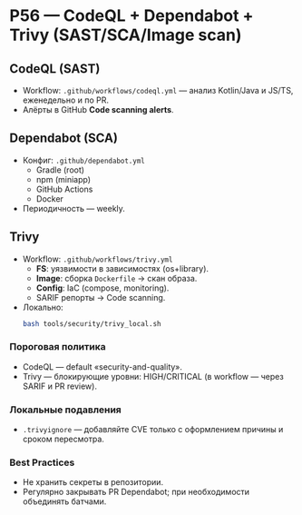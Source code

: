 # P56 — CodeQL + Dependabot + Trivy (SAST/SCA/Image scan)

## CodeQL (SAST)
- Workflow: `.github/workflows/codeql.yml` — анализ Kotlin/Java и JS/TS, еженедельно и по PR.
- Алёрты в GitHub **Code scanning alerts**.

## Dependabot (SCA)
- Конфиг: `.github/dependabot.yml`
  - Gradle (root)
  - npm (miniapp)
  - GitHub Actions
  - Docker
- Периодичность — weekly.

## Trivy
- Workflow: `.github/workflows/trivy.yml`
  - **FS**: уязвимости в зависимостях (os+library).
  - **Image**: сборка `Dockerfile` → скан образа.
  - **Config**: IaC (compose, monitoring).
  - SARIF репорты → Code scanning.
- Локально:
  ```bash
  bash tools/security/trivy_local.sh
  ```

### Пороговая политика
- CodeQL — default «security-and-quality».
- Trivy — блокирующие уровни: HIGH/CRITICAL (в workflow — через SARIF и PR review).

### Локальные подавления
- `.trivyignore` — добавляйте CVE только с оформлением причины и сроком пересмотра.

### Best Practices
- Не хранить секреты в репозитории.
- Регулярно закрывать PR Dependabot; при необходимости объединять батчами.
